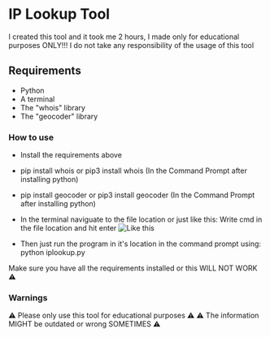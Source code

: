 # IP Lookup Tool
I created this tool and it took me 2 hours, I made only for educational purposes ONLY!!!
I do not take any responsibility of the usage of this tool

## Requirements
* Python
* A terminal
* The "whois" library
* The "geocoder" library

### How to use
* Install the requirements above
* pip install whois or pip3 install whois (In the Command Prompt after installing python)
* pip install geocoder or pip3 install geocoder (In the Command Prompt after installing python)
* In the terminal naviguate to the file location or just like this: Write cmd in the file location and hit enter
![Like this](https://github.com/bl4ze0/IPLookup/assets/131268186/56b1362a-db03-40a7-b7a7-7b0d574f82f8)

* Then just run the program in it's location in the command prompt using: python iplookup.py

Make sure you have all the requirements installed or this WILL NOT WORK ⚠️

### Warnings
⚠️ Please only use this tool for educational purposes ⚠️
⚠️ The information MIGHT be outdated or wrong SOMETIMES ⚠️
